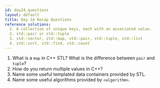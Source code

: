 ```yaml
---
id: day24_questions
layout: default
title: Day 24 Recap Questions
reference solutions:
  1. A collection of unique keys, each with an associated value.
  2. std::pair or std::tuple
  3. std::vector, std::map, std::pair, std::tuple, std::list
  4. std::sort, std::find, std::count
---
```


1. What is a `map` in C++ STL? What is the difference between `pair` and `tuple`?
2. How do you return multiple values in C++?
3. Name some useful templated data containers provided by STL.
4. Name some useful algorithms provided by `<algorithm>`.
